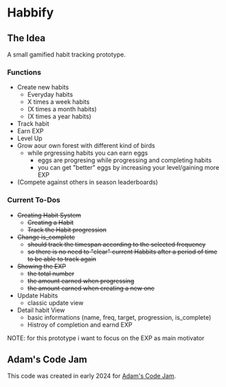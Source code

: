 # Habbify
## The Idea
A small gamified habit tracking prototype.

### Functions
- Create new habits
  - Everyday habits
  - X times a week habits
  - (X times a month habits)
  - (X times a year habits)
- Track habit
- Earn EXP
- Level Up
- Grow aour own forest with different kind of birds
  - while prgressing habits you can earn eggs
    - eggs are progresing while progressing and completing habits
    - you can get "better" eggs by increasing your level/gaining more EXP
- (Compete against others in season leaderboards)

### Current To-Dos
- ~~Creating Habit System~~
  - ~~Creating a Habit~~
  - ~~Track the Habit progression~~
- ~~Change is_complete~~
  - ~~should track the timespan according to the selected frequency~~
  - ~~so there is no need to "clear" current Habbits after a period of time to be able to track again~~
- ~~Showing the EXP~~
  - ~~the total number~~
  - ~~the amount earned when progressing~~
  - ~~the amount earned when creating a new one~~
- Update Habits
  - classic update view
- Detail habit View
  - basic informations (name, freq, target, progression, is_complete)
  - Histroy of completion and earnd EXP

NOTE: for this prototype i want to focus on the EXP as main motivator


## Adam's Code Jam
This code was created in early 2024 for [Adam's Code Jam](https://jam.adamlearns.com/).
